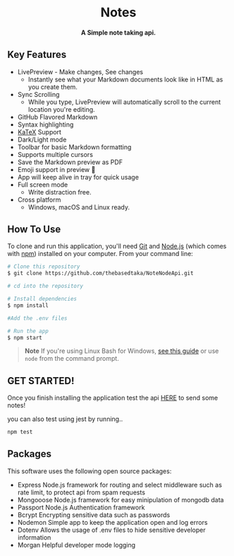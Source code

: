 
<h1 align="center">
  <br>
  Notes
  <br>
</h1>

<h4 align="center">A Simple note taking api.</h4>

## Key Features

* LivePreview - Make changes, See changes
  - Instantly see what your Markdown documents look like in HTML as you create them.
* Sync Scrolling
  - While you type, LivePreview will automatically scroll to the current location you're editing.
* GitHub Flavored Markdown  
* Syntax highlighting
* [KaTeX](https://khan.github.io/KaTeX/) Support
* Dark/Light mode
* Toolbar for basic Markdown formatting
* Supports multiple cursors
* Save the Markdown preview as PDF
* Emoji support in preview :tada:
* App will keep alive in tray for quick usage
* Full screen mode
  - Write distraction free.
* Cross platform
  - Windows, macOS and Linux ready.

## How To Use

To clone and run this application, you'll need [Git](https://git-scm.com) and [Node.js](https://nodejs.org/en/download/) (which comes with [npm](http://npmjs.com)) installed on your computer. From your command line:

```bash
# Clone this repository
$ git clone https://github.com/thebasedtaka/NoteNodeApi.git

# cd into the repository

# Install dependencies
$ npm install

#Add the .env files

# Run the app
$ npm start
```

> **Note**
> If you're using Linux Bash for Windows, [see this guide](https://www.howtogeek.com/261575/how-to-run-graphical-linux-desktop-applications-from-windows-10s-bash-shell/) or use `node` from the command prompt.

## GET STARTED!

Once you finish installing the application test the api [HERE](https://documenter.getpostman.com/view/26744346/2s9YsGiDF3) to send some notes!

you can also test using jest by running..

```bash
npm test
```


## Packages

This software uses the following open source packages:

- Express
Node.js framework for routing and select middleware such as rate limit, to protect api from spam requests
- Mongooose
Node.js framework for easy minipulation of mongodb data
- Passport
Node.js Authentication framework
- Bcrypt
Encrypting sensitive data such as passwords  
- Nodemon
Simple app to keep the application open and log errors
- Dotenv
Allows the usage of .env files to hide sensitive developer information
- Morgan
Helpful developer mode logging

